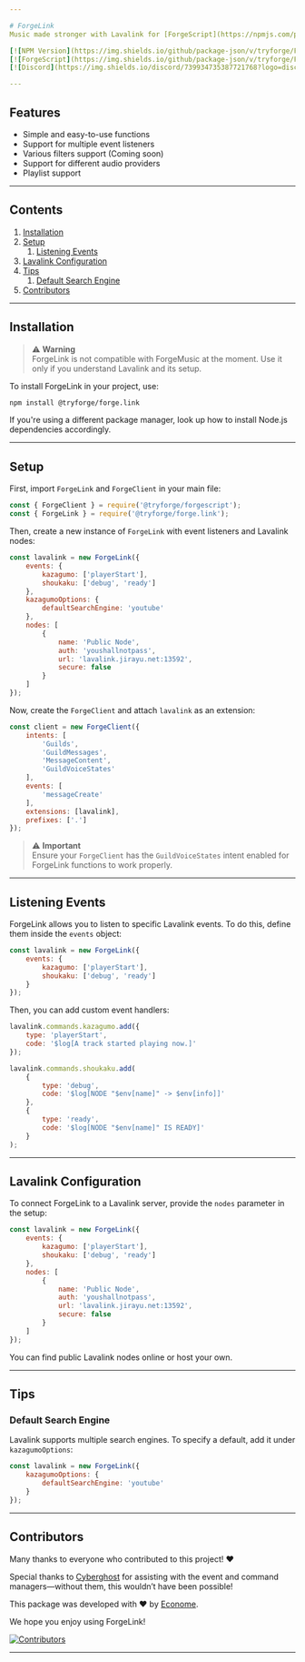 ```yaml
---

# ForgeLink  
Music made stronger with Lavalink for [ForgeScript](https://npmjs.com/package/@tryforge/forgescript).  

[![NPM Version](https://img.shields.io/github/package-json/v/tryforge/ForgeLink/main?label=@tryforge/forge.link&color=5c16d4)](https://github.com/tryforge/ForgeLink)  
[![ForgeScript](https://img.shields.io/github/package-json/v/tryforge/ForgeScript/main?label=@tryforge/forgescript&color=5c16d4)](https://github.com/tryforge/ForgeScript)  
[![Discord](https://img.shields.io/discord/739934735387721768?logo=discord)](https://discord.gg/hcJgjzPvqb)  

---
```


## Features  
- Simple and easy-to-use functions  
- Support for multiple event listeners  
- Various filters support (Coming soon)  
- Support for different audio providers  
- Playlist support  

---

## Contents  
1. [Installation](#installation)  
2. [Setup](#setup)  
    1. [Listening Events](#listening-events)  
3. [Lavalink Configuration](#lavalink-configuration)  
4. [Tips](#tips)  
    1. [Default Search Engine](#default-search-engine)  
5. [Contributors](#contributors)  

---

## Installation  

> ⚠️ **Warning**  
> ForgeLink is not compatible with ForgeMusic at the moment. Use it only if you understand Lavalink and its setup.  

To install ForgeLink in your project, use:  

```bash
npm install @tryforge/forge.link
```  

If you're using a different package manager, look up how to install Node.js dependencies accordingly.  

---

## Setup  

First, import `ForgeLink` and `ForgeClient` in your main file:  

```js
const { ForgeClient } = require('@tryforge/forgescript');
const { ForgeLink } = require('@tryforge/forge.link');
```  

Then, create a new instance of `ForgeLink` with event listeners and Lavalink nodes:  

```js
const lavalink = new ForgeLink({
    events: {
        kazagumo: ['playerStart'],
        shoukaku: ['debug', 'ready']
    },
    kazagumoOptions: {
        defaultSearchEngine: 'youtube'
    },
    nodes: [
        {
            name: 'Public Node',
            auth: 'youshallnotpass',
            url: 'lavalink.jirayu.net:13592',
            secure: false
        }
    ]
});
```  

Now, create the `ForgeClient` and attach `lavalink` as an extension:  

```js
const client = new ForgeClient({
    intents: [
        'Guilds',
        'GuildMessages',
        'MessageContent',
        'GuildVoiceStates'
    ],
    events: [
        'messageCreate'
    ],
    extensions: [lavalink],
    prefixes: ['.']
});
```  

> ⚠️ **Important**  
> Ensure your `ForgeClient` has the `GuildVoiceStates` intent enabled for ForgeLink functions to work properly.  

---

## Listening Events  

ForgeLink allows you to listen to specific Lavalink events. To do this, define them inside the `events` object:  

```js
const lavalink = new ForgeLink({
    events: {
        kazagumo: ['playerStart'],
        shoukaku: ['debug', 'ready']
    }
});
```  

Then, you can add custom event handlers:  

```js
lavalink.commands.kazagumo.add({
    type: 'playerStart',
    code: '$log[A track started playing now.]'
});

lavalink.commands.shoukaku.add(
    {
        type: 'debug',
        code: '$log[NODE "$env[name]" -> $env[info]]'
    },
    {
        type: 'ready',
        code: '$log[NODE "$env[name]" IS READY]'
    }
);
```  

---

## Lavalink Configuration  

To connect ForgeLink to a Lavalink server, provide the `nodes` parameter in the setup:  

```js
const lavalink = new ForgeLink({
    events: {
        kazagumo: ['playerStart'],
        shoukaku: ['debug', 'ready']
    },
    nodes: [
        {
            name: 'Public Node',
            auth: 'youshallnotpass',
            url: 'lavalink.jirayu.net:13592',
            secure: false
        }
    ]
});
```  

You can find public Lavalink nodes online or host your own.  

---

## Tips  

### Default Search Engine  

Lavalink supports multiple search engines. To specify a default, add it under `kazagumoOptions`:  

```js
const lavalink = new ForgeLink({
    kazagumoOptions: {
        defaultSearchEngine: 'youtube'
    }
});
```  

---

## Contributors  

Many thanks to everyone who contributed to this project! ❤️  

Special thanks to [Cyberghost](https://github.com/Cyberghxst) for assisting with the event and command managers—without them, this wouldn’t have been possible!  

This package was developed with ♥️ by [Econome](https://discord.com/users/838105973985771520).  

We hope you enjoy using ForgeLink!  

[![Contributors](https://contrib.rocks/image?repo=tryforge/ForgeLink)](https://github.com/tryforge/ForgeLink)  

---

